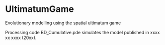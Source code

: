 # UltimatumGame
Evolutionary modelling using the spatial ultimatum game

Processing code
BD_Cumulative.pde
simulates the model published in xxxx xx xxxx (20xx).
